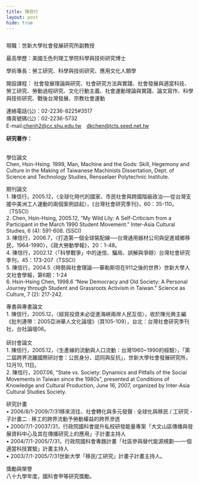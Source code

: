 ```yaml
---
title: 陳信行
layout: post
hide: true
---
```


<span class="image right"><img src="{{ 'assets/images/chen.jpg' | relative_url }}" alt="" /></span>

現職：世新大學社會發展研究所副教授

最高學歷：美國壬色列理工學院科學與技術研究博士

學術專長：勞工研究、科學與技術研究、應用文化人類學

開設課程： 	社會發展理論與研究、社會研究方法與實踐、社會發展與適當科技、勞工研究、勞動過程研究、文化行動主義、社會運動理論與實踐、論文寫作、科學與技術研究、戰後台灣發展、宗教社會運動

連絡電話(公)：02-2236-8225#3517<br />
傳真號碼(公)：02-2236-5732<br />
E-mail:<a href="mailto:chenh2@cc.shu.edu.tw" target="_blank" class="main_link1" title="寄信給陳信行(開心視窗)">chenh2@cc.shu.edu.tw</a>　<a href="mailto:dkchen@tcts.seed.net.tw" class="main_link1" title="寄信給陳信行(開心視窗)">dkchen@tcts.seed.net.tw</a><br />

<p><strong>研究著作：</strong></p>

<p><br />
  學位論文<br />
  Chen, Hsin-Hsing. 1999, Man, Machine and the Gods: Skill, Hegemony and Culture in the Making of Taiwanese Machinists Dissertation, Dept. of Science and Technology Studies, Rensselaer Polytechnic Institute.</p>
<p>期刊論文<br />
  1. 陳信行，2005.12，〈全球化時代的國家、市民社會與跨國階級政治──從台灣支援中美洲工人運動的兩個案例談起〉，《台灣社會研究季刊》，60：35-110。（TSSCI）<br />
  2. Chen, Hsin-Hsing, 2005.12, &ldquo;My Wild Lily: A Self-Criticism from a Participant in the March 1990 Student Movement.&rdquo; Inter-Asia Cultural Studies, 6 (4): 591-608. (SSCI)<br />
  3. 陳信行，2006.7，〈打造第一個全球裝配線──台灣通用器材公司與促進城鄉移民，1964-1990〉，《政大勞動學報》，20：1-48。<br />
  4. 陳信行，2002.12〈「科學戰爭」中的迷信、騙局、誤解與爭辯〉台灣社會研究季刊，45：173-207（TSSCI）<br />
  5. 陳信行，2004.5〈時勢與社會理論──華勒斯坦在911之後的世界〉世新大學人文社會學報，第6期：1-24<br />
  6. Hsin-Hsing Chen, 1998.6 &ldquo;New Democracy and Old Society: A Personal Journey through Student and Grassroots Activism in Taiwan.&rdquo; Science as Culture, 7 (2): 217-242.</p>
<p>專書與專書論文<br />
  1. 陳信行，2005.12，〈經貿投資未必促進海峽兩岸人民互信〉，收於陳光興主編《批判連帶：2005亞洲華人文化論壇》（頁105-109），台北：台灣社會研究季刊社，台社論壇06。<br />
  <br />
  研討會論文<br />
  1. 陳信行，2005.12，〈生產線的流動與人口流動：台灣1960~1990的經驗〉，「第二屆跨界流離國際研討會：公民身分、認同與反抗」，世新大學社會發展研究所，12月10, 11日。<br />
  2. 陳信行，2007.06, &ldquo;State vs. Society: Dynamics and Pitfalls of the Social Movements in Taiwan since the 1980s&rdquo;, presented at Conditions of Knowledge and Cultural Production, June 16, 2007, organized by Inter-Asia Cultural Studies Society.</p>
<p>研究計畫<br />
  &bull;	2006/8/1-2009/7/31移來流往、社會轉化與多元發聲 : 全球化與移民 / 工研究 - 子計畫二 : 移工的跨界流動予勞動權益的跨界滲透 <br />
  &bull;	2000/7/1-20037/31，行政院國科會提升私校研發能量專案「大文山區傳播與發展資料中心及其在傳播研究上的應用」子計畫主持人 <br />
  &bull;	2004/7/1-2005/7/31，行政院國科會專題計畫「社區參與替代能源規劃──一個適當科技實驗」計畫主持人 <br />
  &bull;	2003/7/1-2005/7/31世新大學「移民/工研究」計畫子計畫主持人。 <br />
  </p>
<p>獎勵與榮譽<br />
  八十九學年度，國科會甲等研究獎勵。</p>
